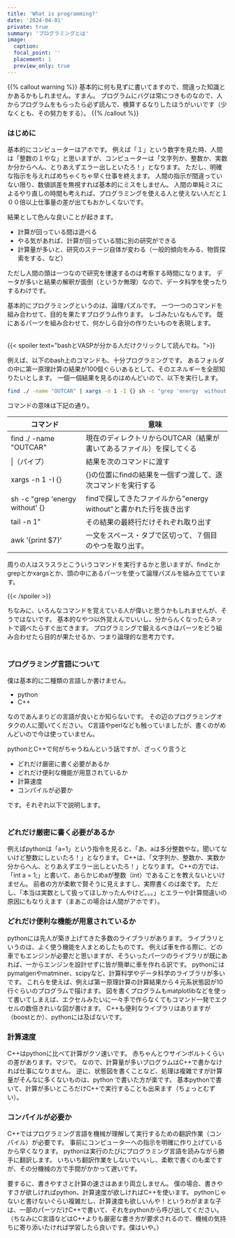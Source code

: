 ```yaml
---
title: 'What is programming?'
date: '2024-04-01'
private: true
summary: 'プログラミングとは'
image:
  caption: 
  focal_point: ''
  placement: 1
  preview_only: true
---
```


{{% callout warning %}}
基本的に何も見ずに書いてますので、間違った知識とかあるかもしれません。すまん。
プログラムにバグは常につきものなので、人からプログラムをもらったら必ず読んで、検算するなりしたほうがいいです（少なくとも、その努力をする）。
{{% /callout %}}

### はじめに
基本的にコンピューターはアホです。
例えば「１」という数字を見た時、人間は「整数の１やな」と思いますが、コンピューターは「文字列か、整数か、実数か分からへん、とりあえずエラー出しといたろ！」となります。
ただし、明確な指示を与えればめちゃくちゃ早く仕事を終えます。
人間の指示が間違っていない限り、数値誤差を無視すれば基本的にミスをしません。
人間の単純ミスによるやり直しの時間も考えれば、プログラミングを使える人と使えない人だと１００倍以上仕事量の差が出てもおかしくないです。

結果として色んな良いことが起きます。

- 計算が回っている間は遊べる
- やる気があれば、計算が回っている間に別の研究ができる
- 計算量が多いと、研究のステージ自体が変わる（一般的傾向をみる、物質探索をする、など）

ただし人間の頭は一つなので研究を律速するのは考察する時間になります。
データが多いと結果の解釈が面倒（というか無理）なので、データ科学を使ったりするわけです。

基本的にプログラミングというのは、論理パズルです。
一つ一つのコマンドを組み合わせて、目的を果たすプログラム作ります。
レゴみたいなもんです。
既にあるパーツを組み合わせて、何かしら自分の作りたいものを表現します。

<br>
{{< spoiler text="bashとVASPが分かる人だけクリックして読んでね。">}}

例えば、以下のbash上のコマンドも、十分プログラミングです。
あるフォルダの中に第一原理計算の結果が100個ぐらいあるとして、そのエネルギーを全部知りたいとします。
一個一個結果を見るのはめんどいので、以下を実行します。

```bash
find ./ -name "OUTCAR" | xargs -n 1 -I {} sh -c "grep 'energy  without' {} |tail -n 1"  | awk '{print $7}'
```

コマンドの意味は下記の通り。

 |コマンド | 意味 |
 | - | - |
 |find ./ -name "OUTCAR" | 現在のディレクトリからOUTCAR（結果が書いてあるファイル）を探してくる|
 | \|（パイプ）| 結果を次のコマンドに渡す|
 |xargs -n 1 -I {} | {}の位置にfindの結果を一個ずつ渡して、逐次コマンドを実行する|
 |sh -c "grep 'energy  without' {}| findで探してきたファイルから"energy  without"と書かれた行を抜き出す|
 |tail -n 1"|その結果の最終行だけそれぞれ取り出す|
 | awk '{print $7}'|一文をスペース・タブで区切って、７個目のやつを取り出す。|

周りの人はスラスラとこういうコマンドを実行するかと思いますが、findとかgrepとかxargsとか、頭の中にあるパーツを使って論理パズルを組み立てています。

{{< /spoiler >}}
<br>

ちなみに、いろんなコマンドを覚えている人が偉いと思うかもしれませんが、そうではないです。
基本的なやつ以外覚えんでいいし、分からんくなったらネットで調べたらすぐ出てきます。
プログラミングで鍛えるべきはパーツをどう組み合わせたら目的が果たせるか、つまり論理的な思考力です。
<br><br>

### プログラミング言語について

僕は基本的に二種類の言語しか書けません。

- python
- C++

なのであんまりどの言語が良いとか知らないです。
その辺のプログラミングオタクの人に聞いてください。
C言語やperlなども触っていましたが、書くのがめんどいので今は使っていません。

pythonとC++で何がちゃうねんという話ですが、ざっくり言うと

- どれだけ厳密に書く必要があるか
- どれだけ便利な機能が用意されているか
- 計算速度
- コンパイルが必要か

です。それぞれ以下で説明します。
<br><br>

### どれだけ厳密に書く必要があるか
例えばpythonは「a=1」という指令を見ると、「あ、aは多分整数やな。聞いてないけど整数にしといたろ！」となります。
C++は、「文字列か、整数か、実数か分からへん、とりあえずエラー出しといたろ！」となります。
C++の方では、「int a = 1;」と書いて、あらかじめaが整数（int）であることを教えないといけません。
前者の方が柔軟で賢そうに見えますし、実際書くのは楽です。
ただし、「本当は実数として扱ってほしかったんやけど。。。」とエラーや計算間違いの原因にもなりえます（まあこの場合は人間がアホです）。

### どれだけ便利な機能が用意されているか
pythonには先人が築き上げてきた多数のライブラリがあります。
ライブラリというのは、よく使う機能を人まとめしたものです。
例えば車を作る際に、どの車でもエンジンが必要だと思いますが、そういったパーツのライブラリが既にあれば、一からエンジンを設計せずに皆が簡単に車を作れる訳です。
pythonにはpymatgenやmatminer、scipyなど、計算科学やデータ科学のライブラリが多いです。
これらを使えば、例えば第一原理計算の計算結果から４元系状態図が10行ぐらいのプログラムで描けます。
図を書くプログラムもmatplotlibなどを使って書いてしまえば、エクセルみたいに一々手で作らなくてもコマンド一発でエクセルの数倍きれいな図が書けます。
C++も便利なライブラリはありますが（boostとか）、pythonには及ばないです。

### 計算速度
C++はpythonに比べて計算がクソ速いです。
赤ちゃんとウサインボルトくらいの差があります。マジで。
なので、計算量が多いプログラムはC++で書かなければ仕事になりません。
逆に、状態図を書くことなど、処理は複雑ですが計算量がそんなに多くないものは、python
で書いた方が楽です。
基本pythonで書いて、計算が多いところだけC++で実行することも出来ます（ちょっとむずい）。

### コンパイルが必要か
C++ではプログラミング言語を機械が理解して実行するための翻訳作業（コンパイル）が必要です。
事前にコンピューターへの指示を明確に作り上げているから早くなります。
pythonは実行のたびにプログラミング言語を読みながら勝手に翻訳します。
いちいち翻訳作業をしないでいいし、柔軟で書くのも楽ですが、その分機械の方で手間がかかって遅いです。

要するに、書きやすさと計算の速さはあまり両立しません。
僕の場合、書きやすさが欲しければpython、計算速度が欲しければC++を使います。
pythonじゃないと書けないぐらい複雑だし、計算速度も欲しいんや！というわがままな子は、一部のパーツだけC++で書いて、それをpythonから呼び出してください。
（ちなみにC言語などはC++よりも厳密な書き方が要求されるので、機械の気持ちに寄り添いたければ学習したら良いです。僕はいや。）

